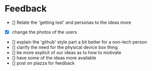 
# Feedback

- [] Relate the 'getting lost' and personas to the ideas more
- [x] change the photos of the users
- [] explain the 'github' style part a bit better for a non-tech person
- [] clarify the need for the physical device box thing
- [] be more explicit of our ideas as to how to motivate
- [] have some of the ideas more available
- [] post on piazza for feedback
